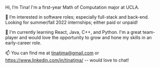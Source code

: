 Hi, I’m Tina! I'm a first-year Math of Computation major at UCLA. 

👀 I’m interested in software roles; especially full-stack and back-end. Looking for summer/fall 2022 internships; either paid or unpaid! 

🌱 I'm currently learning React, Java, C++, and Python. I'm a great team-player and would love the opportunity to grow and hone my skills in an early-career role. 

📫 You can find me at tinatjma@gmail.com or https://www.linkedin.com/in/tinatjma/ -- would love to chat! 
